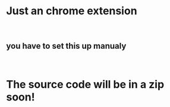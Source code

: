 <h1>Just an chrome extension</h1>
<br>
<h2>you have to set this up manualy</h2>
<br>
<h1>The source code will be in a zip soon!</h1>
